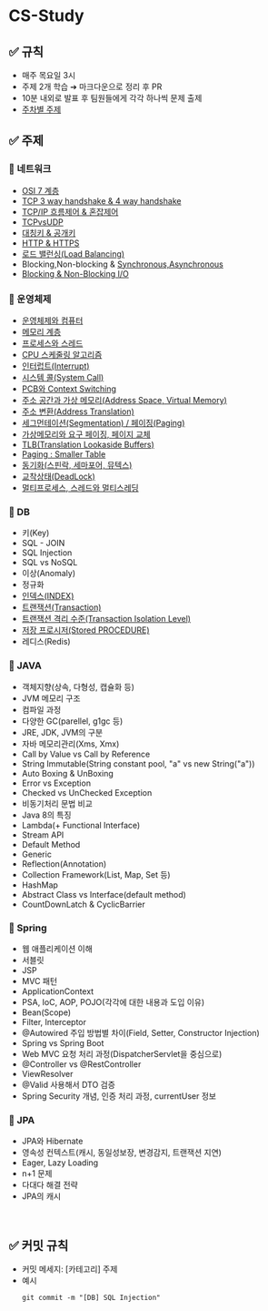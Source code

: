 # CS-Study

## ✅ 규칙
- 매주 목요일 3시
- 주제 2개 학습 ➔ 마크다운으로 정리 후 PR
- 10분 내외로 발표 후 팀원들에게 각각 하나씩 문제 출제
- [주차별 주제](https://github.com/S2gamzaS2/CS-Study/wiki)

## ✅ 주제

### 🔸 네트워크
- [OSI 7 계층](https://github.com/S2gamzaS2/CS-Study/blob/main/Network/OSI%207%EA%B3%84%EC%B8%B5.md)
- [TCP 3 way handshake & 4 way handshake](https://github.com/S2gamzaS2/CS-Study/blob/main/Network/TCP%203%20way%20handshake%20%26%204%20way%20handshake.md)
- [TCP/IP 흐름제어 & 혼잡제어](https://github.com/S2gamzaS2/CS-Study/blob/main/Network/TCP%20IP%20(%ED%9D%90%EB%A6%84%EC%A0%9C%EC%96%B4%26%ED%98%BC%EC%9E%A1%EC%A0%9C%EC%96%B4).md)
- [TCPvsUDP](https://github.com/S2gamzaS2/CS-Study/blob/main/Network/TCPvsUDP.md)
- [대칭키 & 공개키](https://github.com/S2gamzaS2/CS-Study/blob/main/Network/%EB%8C%80%EC%B9%AD%ED%82%A4%20%26%20%EA%B3%B5%EA%B0%9C%ED%82%A4.md)
- [HTTP & HTTPS](https://github.com/S2gamzaS2/CS-Study/blob/main/Network/HTTP%26HTTPS.md)
- [로드 밸런싱(Load Balancing)](https://github.com/S2gamzaS2/CS-Study/blob/main/Network/%EB%A1%9C%EB%93%9C%EB%B0%B8%EB%9F%B0%EC%8B%B1(Load%20Balancing).md)
- Blocking,Non-blocking & [Synchronous,Asynchronous](https://github.com/S2gamzaS2/CS-Study/blob/main/Network/%EB%8F%99%EA%B8%B0%EC%99%80%20%EB%B9%84%EB%8F%99%EA%B8%B0%20.md)
- [Blocking & Non-Blocking I/O](https://github.com/S2gamzaS2/CS-Study/blob/main/Network/Blocking%20%26%20Non-Blocking.md)

### 🔸 운영체제
- [운영체제와 컴퓨터](https://github.com/S2gamzaS2/CS-Study/blob/main/Network/%EB%8C%80%EC%B9%AD%ED%82%A4%20%26%20%EA%B3%B5%EA%B0%9C%ED%82%A4.md)
- [메모리 계층](https://github.com/S2gamzaS2/CS-Study/blob/main/OperatingSystem/%EB%A9%94%EB%AA%A8%EB%A6%AC%20%EA%B3%84%EC%B8%B5.md)
- [프로세스와 스레드](https://github.com/S2gamzaS2/CS-Study/blob/main/OperatingSystem/%ED%94%84%EB%A1%9C%EC%84%B8%EC%8A%A4%EC%99%80%20%EC%8A%A4%EB%A0%88%EB%93%9C.md)
- [CPU 스케줄링 알고리즘](https://github.com/S2gamzaS2/CS-Study/blob/main/OperatingSystem/CPU%20%EC%8A%A4%EC%BC%80%EC%A4%84%EB%A7%81%20%EC%95%8C%EA%B3%A0%EB%A6%AC%EC%A6%98.md)
- [인터럽트(Interrupt)](https://github.com/S2gamzaS2/CS-Study/blob/main/OperatingSystem/%EC%9D%B8%ED%84%B0%EB%9F%BD%ED%8A%B8(Interrupt).md)
- [시스템 콜(System Call)](https://github.com/S2gamzaS2/CS-Study/blob/main/OperatingSystem/%EC%8B%9C%EC%8A%A4%ED%85%9C%20%EC%BD%9C(System%20Call).md)
- [PCB와 Context Switching](https://github.com/S2gamzaS2/CS-Study/blob/main/OperatingSystem/PCB%EC%99%80%20Context%20Switching.md)
- [주소 공간과 가상 메모리(Address Space, Virtual Memory)](https://github.com/S2gamzaS2/CS-Study/blob/main/OperatingSystem/%EC%A3%BC%EC%86%8C%20%EA%B3%B5%EA%B0%84%EA%B3%BC%20%EA%B0%80%EC%83%81%20%EB%A9%94%EB%AA%A8%EB%A6%AC(Address%20Space%2C%20Virtual%20Memory).md)
- [주소 변환(Address Translation)](https://github.com/S2gamzaS2/CS-Study/blob/main/OperatingSystem/%EC%A3%BC%EC%86%8C%EB%B3%80%ED%99%98.md)
- [세그먼테이션(Segmentation) / 페이징(Paging)](https://github.com/S2gamzaS2/CS-Study/blob/main/OperatingSystem/%ED%8E%98%EC%9D%B4%EC%A7%95%EA%B3%BC%20%EC%84%B8%EA%B7%B8%EB%A8%BC%ED%85%8C%EC%9D%B4%EC%85%98.md)
- [가상메모리와 요구 페이징, 페이지 교체](https://github.com/S2gamzaS2/CS-Study/blob/main/OperatingSystem/%EA%B0%80%EC%83%81%EB%A9%94%EB%AA%A8%EB%A6%AC%EC%99%80%20%EC%9A%94%EA%B5%AC%20%ED%8E%98%EC%9D%B4%EC%A7%95%2C%20%ED%8E%98%EC%9D%B4%EC%A7%80%20%EA%B5%90%EC%B2%B4.md)
- [TLB(Translation Lookaside Buffers)](https://github.com/S2gamzaS2/CS-Study/blob/main/OperatingSystem/TLB(Translation%20Lookaside%20Buffers).md)
- [Paging : Smaller Table](https://github.com/S2gamzaS2/CS-Study/blob/main/OperatingSystem/Paging%20Smaller%20Table.md)
- [동기화(스핀락, 세마포어, 뮤텍스)](https://github.com/S2gamzaS2/CS-Study/blob/main/OperatingSystem/%EB%8F%99%EA%B8%B0%ED%99%94(%EC%8A%A4%ED%95%80%EB%9D%BD%2C%20%EC%84%B8%EB%A7%88%ED%8F%AC%EC%96%B4%2C%20%EB%AE%A4%ED%85%8D%EC%8A%A4).md)
- [교착상태(DeadLock)](https://github.com/S2gamzaS2/CS-Study/blob/main/OperatingSystem/%EA%B5%90%EC%B0%A9%EC%83%81%ED%83%9C(DeadLock).md)
- [멀티프로세스, 스레드와 멀티스레딩](https://github.com/S2gamzaS2/CS-Study/blob/main/OperatingSystem/%EB%A9%80%ED%8B%B0%ED%94%84%EB%A1%9C%EC%84%B8%EC%8A%A4%2C%20%EC%8A%A4%EB%A0%88%EB%93%9C%EC%99%80%20%EB%A9%80%ED%8B%B0%EC%8A%A4%EB%A0%88%EB%94%A9.md)


### 🔸 DB
- 키(Key)
- SQL - JOIN
- SQL Injection
- SQL vs NoSQL
- 이상(Anomaly)
- 정규화
- [인덱스(INDEX)](https://github.com/S2gamzaS2/CS-Study/blob/main/Database/%EC%9D%B8%EB%8D%B1%EC%8A%A4.md)
- [트랜잭션(Transaction)](https://github.com/S2gamzaS2/CS-Study/blob/main/Database/%ED%8A%B8%EB%9E%9C%EC%9E%AD%EC%85%98(Transaction).md)
- [트랜잭션 격리 수준(Transaction Isolation Level)](https://github.com/S2gamzaS2/CS-Study/blob/main/Database/%ED%8A%B8%EB%9E%9C%EC%9E%AD%EC%85%98%20%EA%B2%A9%EB%A6%AC%20%EC%88%98%EC%A4%80(Transaction%20Isolation%20Level).md)
- [저장 프로시저(Stored PROCEDURE)](https://github.com/S2gamzaS2/CS-Study/blob/main/Database/%EC%9D%B8%EB%8D%B1%EC%8A%A4.md)
- 레디스(Redis)

### 🔸 JAVA
- 객체지향(상속, 다형성, 캡슐화 등)
- JVM 메모리 구조
- 컴파일 과정
- 다양한 GC(parellel, g1gc 등)
- JRE, JDK, JVM의 구분
- 자바 메모리관리(Xms, Xmx)
- Call by Value vs Call by Reference
- String Immutable(String constant pool, "a" vs new String("a"))
- Auto Boxing & UnBoxing
- Error vs Exception
- Checked vs UnChecked Exception
- 비동기처리 문법 비교
- Java 8의 특징
- Lambda(+ Functional Interface)
- Stream API
- Default Method
- Generic
- Reflection(Annotation)
- Collection Framework(List, Map, Set 등)
- HashMap
- Abstract Class vs Interface(default method)
- CountDownLatch & CyclicBarrier

### 🔸 Spring
- 웹 애플리케이션 이해
- 서블릿
- JSP
- MVC 패턴
- ApplicationContext
- PSA, IoC, AOP, POJO(각각에 대한 내용과 도입 이유)
- Bean(Scope)
- Filter, Interceptor
- @Autowired 주입 방법별 차이(Field, Setter, Constructor Injection)
- Spring vs Spring Boot
- Web MVC 요청 처리 과정(DispatcherServlet을 중심으로)
- @Controller vs @RestController
- ViewResolver
- @Valid 사용해서 DTO 검증
- Spring Security 개념, 인증 처리 과정, currentUser 정보

### 🔸 JPA
- JPA와 Hibernate
- 영속성 컨텍스트(캐시, 동일성보장, 변경감지, 트랜잭션 지연)
- Eager, Lazy Loading
- n+1 문제
- 다대다 해결 전략
- JPA의 캐시

<br>

## ✅ 커밋 규칙
- 커밋 메세지: [카테고리] 주제
- 예시
  ```
  git commit -m "[DB] SQL Injection"
  ```
